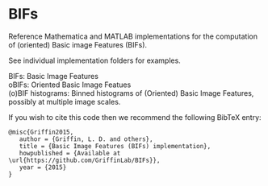 BIFs
=====

Reference Mathematica and MATLAB implementations for the computation of (oriented) Basic image Features (BIFs). 

See individual implementation folders for examples.




BIFs: Basic Image Features  
oBIFs: Oriented Basic Image Featues  
(o)BIF histograms: Binned histograms of (Oriented) Basic Image Features, possibly at multiple image scales.

If you wish to cite this code then we recommend the following BibTeX entry:
```
@misc{Griffin2015,
   author = {Griffin, L. D. and others},
   title = {Basic Image Features (BIFs) implementation},
   howpublished = {Available at \url{https://github.com/GriffinLab/BIFs}},
   year = {2015}
}
```
